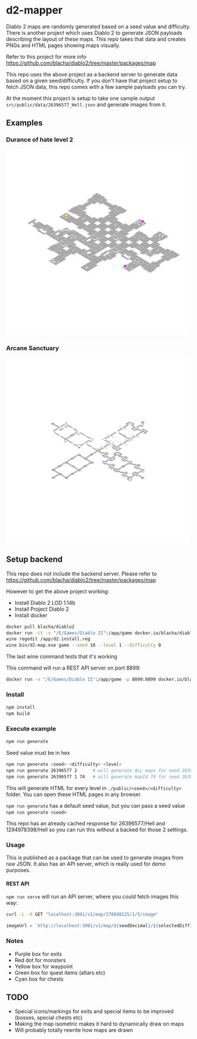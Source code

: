 # d2-mapper

Diablo 2 maps are randomly generated based on a seed value and difficulty.  
There is another project which uses Diablo 2 to generate JSON payloads describing the layout of these maps.
This repo takes that data and creates PNGs and HTML pages showing maps visually.

Refer to this project for more info <https://github.com/blacha/diablo2/tree/master/packages/map>

This repo uses the above project as a backend server to generate data based on a given seed/difficulty.
If you don't have that project setup to fetch JSON data, this repo comes with a few sample payloads you can try.

At the moment this project is setup to take one sample output `src/public/data/26396577_Hell.json` and generate images from it.

## Examples

### Durance of hate level 2

![Durance of hate level 2](duranceofhate.png)

### Arcane Sanctuary

![Arcane Sancutuary](arcanesanctuary.png)

## Setup backend

This repo does not include the backend server.
Please refer to <https://github.com/blacha/diablo2/tree/master/packages/map>

However to get the above project working:

* Install Diablo 2 LOD 1.14b
* Install Project Diablo 2
* Install docker

```bash
docker pull blacha/diablo2
docker run -it -v "/E/Games/Diablo II":/app/game docker.io/blacha/diablo2:latest /bin/bash
wine regedit /app/d2.install.reg
wine bin/d2-map.exe game --seed 10 --level 1 --difficulty 0
```

The last wine command tests that it's working

This command will run a REST API server on port 8899:

```bash
docker run -v "/E/Games/Diablo II":/app/game -p 8899:8899 docker.io/blacha/diablo2:latest
```

### Install

```bash
npm install
npm build
```

### Execute example

```bash
npm run generate
```

Seed value must be in hex

```bash
npm run generate <seed> <difficulty> <level>
npm run generate 26396577 2      # will generate ALL maps for seed 26396577 hell
npm run generate 26396577 1 74   # will generate mapId 74 for seed 26396577 nightmare (74 is arcane sanc)
```

This will generate HTML for every level in `./public/<seed>/<difficulty>` folder.
You can open these HTML pages in any browser.

`npm run generate` has a default seed value, but you can pass a seed value `npm run generate <seed>`

This repo has an already cached response for 26396577/Hell and 1294978398/Hell so you can run this without a backed for those 2 settings.

### Usage

This is published as a package that can be used to generate images from raw JSON.
It also has an API server, which is really used for demo purposes.

#### REST API

`npm run serve` will run an API server, where you could fetch images this way:

```bash
curl -L -X GET "localhost:3001/v1/map/278898225/1/5/image"
```

```typescript
imageUrl = `http://localhost:3001/v1/map/${seedDecimal}/${selectedDifficulty}/${mapId}/image`;
```

### Notes

* Purple box for exits
* Red dot for monsters
* Yellow box for waypoint
* Green box for quest items (altars etc)
* Cyan box for chests

## TODO

* Special icons/markings for exits and special items to be improved (bosses, special chests etc)
* Making the map isometric makes it hard to dynamically draw on maps
* Will probably totally rewrite how maps are drawn
